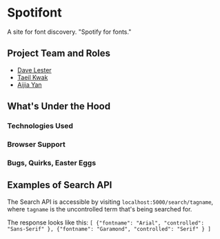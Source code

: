 Spotifont
=====================

A site for font discovery. "Spotify for fonts." 

## Project Team and Roles
* [Dave Lester](http://davelester.org)
* [Taeil Kwak](http://www.ischool.berkeley.edu/people/students/taeilkwak)
* [Aijia Yan](http://aijiayan.com)

## What's Under the Hood

### Technologies Used

### Browser Support

### Bugs, Quirks, Easter Eggs

## Examples of Search API
The Search API is accessible by visiting ```localhost:5000/search/tagname```, where ```tagname``` is the uncontrolled term that's being searched for.

The response looks like this: ```[ {"fontname": "Arial", "controlled": "Sans-Serif" }, {"fontname": "Garamond", "controlled": "Serif" } ]```